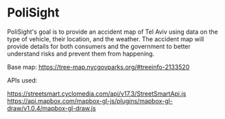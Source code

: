 # PoliSight
PoliSight's goal is to provide an accident map of Tel Aviv using data on the type of vehicle, their location, and the weather.
The accident map will provide details for both consumers and the government to better understand risks and prevent them from happening.

Base map:
https://tree-map.nycgovparks.org/#treeinfo-2133520

APIs used:

https://streetsmart.cyclomedia.com/api/v17.3/StreetSmartApi.js
https://api.mapbox.com/mapbox-gl-js/plugins/mapbox-gl-draw/v1.0.4/mapbox-gl-draw.js
